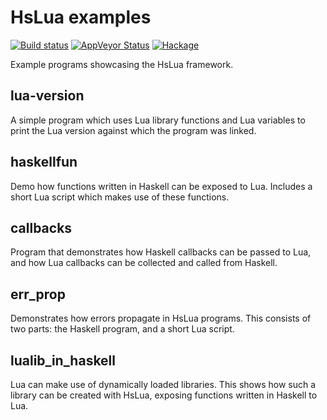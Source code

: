 HsLua examples
==============

[![Build status][GitHub Actions badge]][GitHub Actions]
[![AppVeyor Status]](https://ci.appveyor.com/project/tarleb/hslua-r2y18)
[![Hackage]](https://hackage.haskell.org/package/hslua-examples)

Example programs showcasing the HsLua framework.

[GitHub Actions badge]: https://img.shields.io/github/workflow/status/hslua/hslua/CI.svg?logo=github
[GitHub Actions]: https://github.com/hslua/hslua/actions
[AppVeyor Status]: https://ci.appveyor.com/api/projects/status/ldutrilgxhpcau94/branch/main?svg=true
[Hackage]: https://img.shields.io/hackage/v/hslua-core.svg


lua-version
-----------

A simple program which uses Lua library functions and Lua
variables to print the Lua version against which the program was
linked.

haskellfun
----------

Demo how functions written in Haskell can be exposed to Lua.
Includes a short Lua script which makes use of these functions.

callbacks
---------

Program that demonstrates how Haskell callbacks can be passed to
Lua, and how Lua callbacks can be collected and called from
Haskell.

err_prop
--------

Demonstrates how errors propagate in HsLua programs. This consists
of two parts: the Haskell program, and a short Lua script.

lualib_in_haskell
-----------------

Lua can make use of dynamically loaded libraries. This shows how
such a library can be created with HsLua, exposing functions
written in Haskell to Lua.
